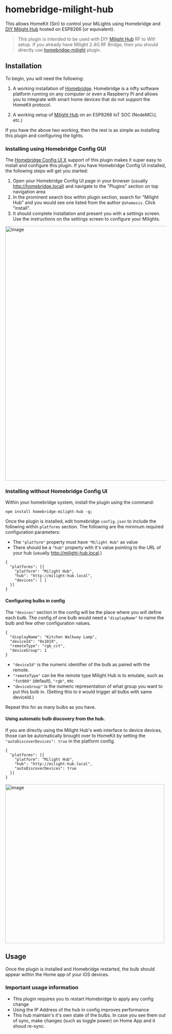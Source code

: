 # homebridge-milight-hub

This allows HomeKit (Siri) to control your MiLights using Homebridge and [DIY Milight Hub](https://github.com/sidoh/esp8266_milight_hub) hosted on ESP8266 (or equivalent).

> This plugin is intended to be used with DIY [Milight Hub](https://github.com/sidoh/esp8266_milight_hub) RF to Wifi setup. If you already have Milight 2.4G RF Bridge, then you should directly use [homebridge-milight](https://www.npmjs.com/package/homebridge-milight) plugin.

## Installation

To begin, you will need the following:

1. A working installation of [Homebridge](https://homebridge.io). Homebridge is a nifty software platform running on any computer or even a Raspberry Pi and allows you to integrate with smart home devices that do not support the HomeKit protocol.

2. A working setup of [Milight Hub](https://github.com/sidoh/esp8266_milight_hub) on an ESP8266 IoT SOC (NodeMCU, etc.)

If you have the above two working, then the rest is as simple as installing this plugin and configuring the lights.

### Installing using Homebridge Config GUI

The [Homebridge Config UI X](https://github.com/oznu/homebridge-config-ui-x) support of this plugin makes it super easy to install and configure this plugin. If you have Homebridge Config UI installed, the following steps will get you started:

1. Open your Homebridge Config UI page in your browser (usually http://homebridge.local) and navigate to the "Plugins" section on top navigation area
2. In the prominent search box within plugin section, search for "Milight Hub" and you would see one listed from the author `@shamasis`. Click "install".
3. It should complete installation and present you with a settings screen. Use the instructions on the settings screen to configure your Milights.

<img width="794" alt="image" src="https://user-images.githubusercontent.com/232373/109686582-6c804580-7ba8-11eb-99d8-16c87a89edb6.png">


### Installing without Homebridge Config UI

Within your homebridge system, install the plugin using the command:
```terminal
npm install homebridge-milight-hub -g;
```

Once the plugin is installed, edit homebridge `config.json` to include the following within `platforms` section. The following are the minimum required configuration parameters:

- The `"platform"` property must have `"Milight Hub"` as value
- There should be a `"hub"` property with it's value pointing to the URL of your hub (usually http://milight-hub.local.)

```
{
  "platforms": [{
    "platform": "Milight Hub",
    "hub": "http://milight-hub.local",
    "devices": [ ]
  }]
}
```

#### Configuring bulbs in config

The `"devices"` section in the config will be the place where you will define each bulb. The config of one bulb would need a `"displayName"` to name the bulb and few other configuration values.

```
{
  "displayName": "Kitchen Walkway Lamp",
  "deviceId": "0x1019",
  "remoteType": "rgb_cct",
  "deviceGroup": 1
}
```

- `"deviceId"` is the numeric identifier of the bulb as paired with the remote.
- `"remoteType"` can be the remote type Milight Hub is to emulate, such as `"fut089"` (default), `"rgb"`, etc
- `"deviceGroup"` is the numeric representation of what group you want to put this bulb in. (Setting this to `0` would trigger all bulbs with same deviceId.)

Repeat this for as many bulbs as you have.

#### Using automatic bulb discovery from the hub.

If you are directly using the Milight Hub's web interface to device devices, those can be automatically brought over to HomeKit by setting the `"autoDiscoverDevices": true` in the platform config.

```
{
  "platforms": [{
    "platform": "Milight Hub",
    "hub": "http://milight-hub.local",
    "autoDiscoverDevices": true
  }]
}
```

<img width="496" alt="image" src="https://user-images.githubusercontent.com/232373/109686315-2aef9a80-7ba8-11eb-8281-21766a4c12b6.png">


## Usage

Once the plugin is installed and Homebridge restarted, the bulb should appear within the Home app of your iOS devices.

### Important usage information

- This plugin requires you to restart Homebridge to apply any config change
- Using the IP Address of the hub in config improves performance
- This hub maintain's it's own state of the bulbs. In case you see them out of sync, make changes (such as toggle power) on Home App and it shoud re-sync.
